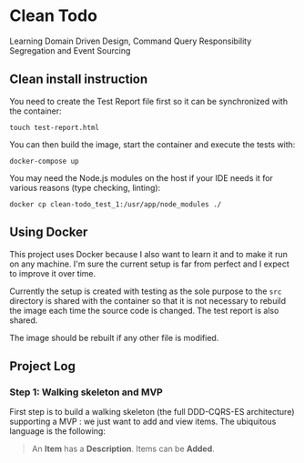 # Clean Todo

Learning Domain Driven Design, Command Query Responsibility Segregation and
Event Sourcing

## Clean install instruction

You need to create the Test Report file first so it can be synchronized with the
container:

`touch test-report.html`

You can then build the image, start the container and execute the tests with:

`docker-compose up`

You may need the Node.js modules on the host if your IDE needs it for various
reasons (type checking, linting):

`docker cp clean-todo_test_1:/usr/app/node_modules ./`

## Using Docker

This project uses Docker because I also want to learn it and to make it run on
any machine. I'm sure the current setup is far from perfect and I expect to
improve it over time.

Currently the setup is created with testing as the sole purpose to the `src`
directory is shared with the container so that it is not necessary to rebuild
the image each time the source code is changed. The test report is also shared.

The image should be rebuilt if any other file is modified.

## Project Log

### Step 1: Walking skeleton and MVP

First step is to build a walking skeleton (the full DDD-CQRS-ES architecture) supporting a MVP : we just want to add and view items. The ubiquitous language is the following:

> An **Item** has a **Description**. Items can be **Added**.
